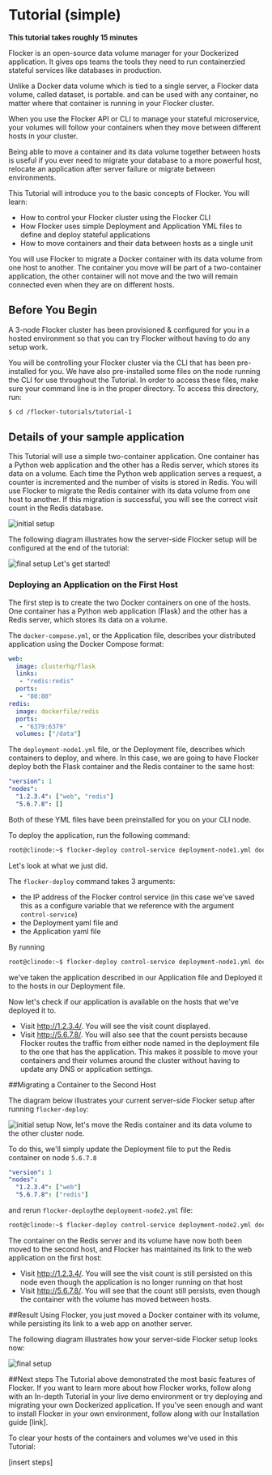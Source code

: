 # Tutorial (simple)

**This tutorial takes roughly 15 minutes**

Flocker is an open-source data volume manager for your Dockerized application. 
It gives ops teams the tools they need to run containerzied stateful services like databases in production.

Unlike a Docker data volume which is tied to a single server, a Flocker data volume, called dataset, is portable. and can be used with any container, no matter where that container is running in your Flocker cluster.

When you use the Flocker API or CLI to manage your stateful microservice, your volumes will follow your containers when they move between different hosts in your cluster.  

Being able to move a container and its data volume together between hosts is useful if you ever need to migrate your database to a more powerful host, relocate an application after server failure or migrate between environments. 

This Tutorial will introduce you to the basic concepts of Flocker.
You will learn:

* How to control your Flocker cluster using the Flocker CLI
* How Flocker uses simple Deployment and Application YML files to define and deploy stateful applications
* How to move containers and their data between hosts as a single unit

You will use Flocker to migrate a Docker container with its data volume from one host to another.
The container you move will be part of a two-container application, the other container will not move and the two will remain connected even when they are on different hosts.

## Before You Begin
A 3-node Flocker cluster has been provisioned & configured for you in a hosted environment so that you can try Flocker without having to do any setup work.

You will be controlling your Flocker cluster via the CLI that has been pre-installed for you. We have also pre-installed some files on the node running the CLI for use throughout the Tutorial.  In order to access these files, make sure your command line is in the proper directory.  To access this directory, run:

```bash
$ cd /flocker-tutorials/tutorial-1
```

## Details of your sample application

This Tutorial will use a simple two-container application.  One container has a Python web application and the other has a Redis server, which stores its data on a volume.  Each time the Python web application serves a request, a counter is incremented and the number of visits is stored in Redis.  You will use Flocker to migrate the Redis container with its data volume from one host to another.  If this migration is successful, you will see the correct visit count in the Redis database.


![initial setup](https://rawgithub.com/binocarlos/trueability/master/tutorials/images/flocker-tutorial-initial-setup.svg "In the initial server-side Flocker setup there are two servers, one of which has two Docker containers running; one container is a running a web application, the other has a Redis database with a volume.")

The following diagram illustrates how the server-side Flocker setup will be configured at the end of the tutorial:

![final setup](https://rawgithub.com/binocarlos/trueability/master/tutorials/images/flocker-tutorial-final-setup.svg "Following the completion of this tutorial the server-side Flocker setup will be configured with the web application still running within a container on the first server, while the Redis server with a volume is running on the second server.")
Let's get started!

### Deploying an Application on the First Host
The first step is to create the two Docker containers on one of the hosts.
One container has a Python web application (Flask) and the other has a Redis server, which stores its data on a volume.

The `docker-compose.yml`, or the Application file, describes your distributed application using the Docker Compose format:

```yaml
web:
  image: clusterhq/flask
  links:
   - "redis:redis"
  ports:
   - "80:80"
redis:
  image: dockerfile/redis
  ports:
   - "6379:6379"
  volumes: ["/data"]
```

The `deployment-node1.yml` file, or the Deployment file, describes which containers to deploy, and where. In this case, we are going to have Flocker deploy both the Flask container and the Redis container to the same host:

```yaml
"version": 1
"nodes":
  "1.2.3.4": ["web", "redis"]
  "5.6.7.8": []
```

Both of these YML files have been preinstalled for you on your CLI node.

To deploy the application, run the following command:

```bash
root@clinode:~$ flocker-deploy control-service deployment-node1.yml docker-compose.yml
```
Let's look at what we just did.

The `flocker-deploy` command takes 3 arguments:  

* the IP address of the Flocker control service (in this case we've saved this as a configure variable that we reference with the argument `control-service`)
* the Deployment yaml file and
* the Application yaml file

By running 

```bash
root@clinode:~$ flocker-deploy control-service deployment-node1.yml docker-compose.yml
```
we've taken the application described in our Application file and Deployed it to the hosts in our Deployment file.

Now let's check if our application is available on the hosts that we've deployed it to.

* Visit http://1.2.3.4/.
  You will see the visit count displayed.
* Visit http://5.6.7.8/.
  You will also see that the count persists because Flocker routes the traffic from either node named in the deployment file to the one that has the application.  This makes it possible to move your containers and their volumes around the cluster without having to update any DNS or application settings.

##Migrating a Container to the Second Host

The diagram below illustrates your current server-side Flocker setup after running `flocker-deploy`:

![initial setup](https://rawgithub.com/binocarlos/trueability/master/tutorials/images/flocker-tutorial-initial-setup.svg "In the server-side Flocker setup there are two servers, one of which has two Docker containers running; one container is a running a web application, the other has a Redis database with a volume.")
Now, let's move the Redis container and its data volume to the other cluster node.

To do this, we'll simply update the Deployment file to put the Redis container on node `5.6.7.8`

```yaml
"version": 1
"nodes":
  "1.2.3.4": ["web"]
  "5.6.7.8": ["redis"]
```

and rerun `flocker-deploy`the `deployment-node2.yml` file:

```bash
root@clinode:~$ flocker-deploy control-service deployment-node2.yml docker-compose.yml
```

The container on the Redis server and its volume have now both been moved to the second host, and Flocker has maintained its link to the web application on the first host:

* Visit http://1.2.3.4/.
  You will see the visit count is still persisted on this node even though the application is no longer running on that host
* Visit http://5.6.7.8/.
  You will see that the count still persists, even though the container with the volume has moved between hosts.

##Result
Using Flocker, you just moved a Docker container with its volume, while persisting its link to a web app on another server.

The following diagram illustrates how your server-side Flocker setup looks now:

![final setup](https://rawgithub.com/binocarlos/trueability/master/tutorials/images/flocker-tutorial-final-setup.svg "The web application is still running within a container on the first server, while the Redis server with a volume is now running on the second server.")

##Next steps
The Tutorial above demonstrated the most basic features of Flocker.  If you want to learn more about how Flocker works, follow along with an In-depth Tutorial in your live demo environment or try deploying and migrating your own Dockerized application.  If you've seen enough and want to install Flocker in your own environment, follow along with our Installation guide [link].

To clear your hosts of the containers and volumes we've used in this Tutorial:

[insert steps]
